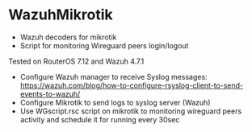 # WazuhMikrotik
- Wazuh decoders for mikrotik
- Script for monitoring Wireguard peers login/logout

Tested on RouterOS 7.12 and Wazuh 4.7.1

- Configure Wazuh manager to receive Syslog messages:
https://wazuh.com/blog/how-to-configure-rsyslog-client-to-send-events-to-wazuh/
- Configure Mikrotik to send logs to syslog server (Wazuh)
- Use WGscript.rsc script on mikrotik to monitoring wireguard peers activity and schedule it for running every 30sec
